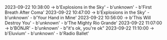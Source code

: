2023-09-22 10:38:00 -> b'Explosions in the Sky' - b'unknown' - b'First Breath After Coma'
2023-09-22 10:47:00 -> b'Explosions in the Sky' - b'unknown' - b'Your Hand in Mine'
2023-09-22 10:56:00 -> b'This Will Destroy You' - b'unknown' - b'The Mighty Rio Grande'
2023-09-22 11:07:00 -> b'BONJR' - b'unknown' - b"it's ok, you're ok"
2023-09-22 11:10:00 -> b'Eluvium' - b'unknown' - b'Radio Ballet'
